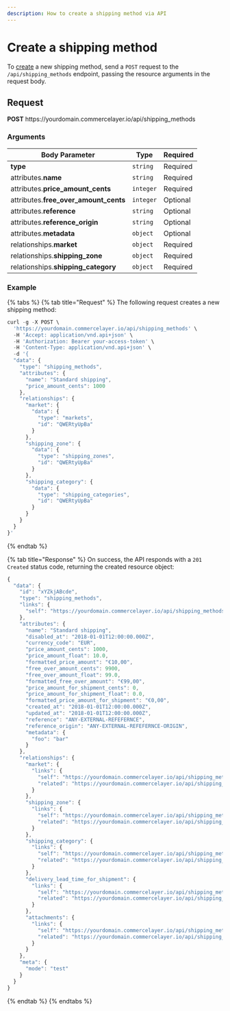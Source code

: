 ```yaml
---
description: How to create a shipping method via API
---
```


# Create a shipping method

To <a href="https://docs.commercelayer.io/developers/creating-resources" target="_blank">create</a> a new shipping method, send a `POST` request to the `/api/shipping_methods` endpoint, passing the resource arguments in the request body.

## Request

**POST** https://<i></i>yourdomain.commercelayer.io/api/shipping_methods

### Arguments

| Body Parameter | Type     | Required |
| -------------- | -------- | -------- |
| **type**       | `string` | Required |
| attributes.**name** | `string` | Required |
| attributes.**price_amount_cents** | `integer` | Required |
| attributes.**free_over_amount_cents** | `integer` | Optional |
| attributes.**reference** | `string` | Optional |
| attributes.**reference_origin** | `string` | Optional |
| attributes.**metadata** | `object` | Optional |
| relationships.**market** | `object` | Required |
| relationships.**shipping_zone** | `object` | Required |
| relationships.**shipping_category** | `object` | Required |

### Example

{% tabs %}
{% tab title="Request" %}
The following request creates a new shipping method:

```javascript
curl -g -X POST \
  'https://yourdomain.commercelayer.io/api/shipping_methods' \
  -H 'Accept: application/vnd.api+json' \
  -H 'Authorization: Bearer your-access-token' \
  -H 'Content-Type: application/vnd.api+json' \
  -d '{
  "data": {
    "type": "shipping_methods",
    "attributes": {
      "name": "Standard shipping",
      "price_amount_cents": 1000
    },
    "relationships": {
      "market": {
        "data": {
          "type": "markets",
          "id": "QWERtyUpBa"
        }
      },
      "shipping_zone": {
        "data": {
          "type": "shipping_zones",
          "id": "QWERtyUpBa"
        }
      },
      "shipping_category": {
        "data": {
          "type": "shipping_categories",
          "id": "QWERtyUpBa"
        }
      }
    }
  }
}'
```
{% endtab %}

{% tab title="Response" %}
On success, the API responds with a `201 Created` status code, returning the created resource object:

```javascript
{
  "data": {
    "id": "xYZkjABcde",
    "type": "shipping_methods",
    "links": {
      "self": "https://yourdomain.commercelayer.io/api/shipping_methods/xYZkjABcde"
    },
    "attributes": {
      "name": "Standard shipping",
      "disabled_at": "2018-01-01T12:00:00.000Z",
      "currency_code": "EUR",
      "price_amount_cents": 1000,
      "price_amount_float": 10.0,
      "formatted_price_amount": "€10,00",
      "free_over_amount_cents": 9900,
      "free_over_amount_float": 99.0,
      "formatted_free_over_amount": "€99,00",
      "price_amount_for_shipment_cents": 0,
      "price_amount_for_shipment_float": 0.0,
      "formatted_price_amount_for_shipment": "€0,00",
      "created_at": "2018-01-01T12:00:00.000Z",
      "updated_at": "2018-01-01T12:00:00.000Z",
      "reference": "ANY-EXTERNAL-REFEFERNCE",
      "reference_origin": "ANY-EXTERNAL-REFEFERNCE-ORIGIN",
      "metadata": {
        "foo": "bar"
      }
    },
    "relationships": {
      "market": {
        "links": {
          "self": "https://yourdomain.commercelayer.io/api/shipping_methods/xYZkjABcde/relationships/market",
          "related": "https://yourdomain.commercelayer.io/api/shipping_methods/xYZkjABcde/market"
        }
      },
      "shipping_zone": {
        "links": {
          "self": "https://yourdomain.commercelayer.io/api/shipping_methods/xYZkjABcde/relationships/shipping_zone",
          "related": "https://yourdomain.commercelayer.io/api/shipping_methods/xYZkjABcde/shipping_zone"
        }
      },
      "shipping_category": {
        "links": {
          "self": "https://yourdomain.commercelayer.io/api/shipping_methods/xYZkjABcde/relationships/shipping_category",
          "related": "https://yourdomain.commercelayer.io/api/shipping_methods/xYZkjABcde/shipping_category"
        }
      },
      "delivery_lead_time_for_shipment": {
        "links": {
          "self": "https://yourdomain.commercelayer.io/api/shipping_methods/xYZkjABcde/relationships/delivery_lead_time_for_shipment",
          "related": "https://yourdomain.commercelayer.io/api/shipping_methods/xYZkjABcde/delivery_lead_time_for_shipment"
        }
      },
      "attachments": {
        "links": {
          "self": "https://yourdomain.commercelayer.io/api/shipping_methods/xYZkjABcde/relationships/attachments",
          "related": "https://yourdomain.commercelayer.io/api/shipping_methods/xYZkjABcde/attachments"
        }
      }
    },
    "meta": {
      "mode": "test"
    }
  }
}
```
{% endtab %}
{% endtabs %}

